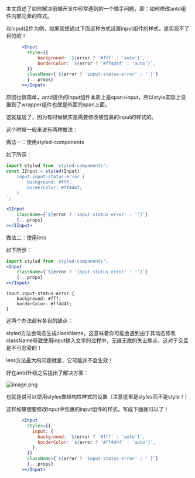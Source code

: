 本文叙述了如何解决前端开发中经常遇到的一个棘手问题，即：如何修改antd组件内部元素的样式。

以Input组件为例，如果我想通过下面这种方式设置input组件的样式，是实现不了目的的！
```jsx
      <Input
        style={{
            background: `${error ? '#fff' : 'auto'}`,
            borderColor: `${error ? '#ff4d4f' : 'auto'}`,
        }}
        className={`${error ? 'input-status-error' : ''}`}
        {...props}
      ></Input>
```

原因也很简单，antd提供的Input组件本质上是span>input，所以style实际上设置到了wrapper组件也就是外面的span上面。

这就尴尬了，因为有时候确实是需要修改被包裹的input的样式的。

这个时候一般来说有两种做法：

做法一：使用styled-components

如下所示：

```jsx
import styled from 'styled-components';
const IInput = styled(Input)`
    input.input-status-error {
        background: #fff;
        borderColor: #ff4d4f;
    }
`;

<IInput
    className={`${error ? 'input-status-error' : ''}`}
    {...props}
></IInput>
```


做法二：使用less

如下所示：

```jsx
import styled from 'styled-components';
<Input
    className={`${error ? 'input-status-error' : ''}`}
    {...props}
></Input>
```

```less
input.input-status-error {
    background: #fff;
    borderColor: #ff4d4f;
}
```

这两个办法都有各自的缺点：

styled方法会动态生成className，这意味着你可能会遇到由于其动态修改className导致使用input输入文字的过程中，无缘无故的失去焦点，这对于交互是不可忍受的！

less方法最大的问题就是，它可能并不会生效！

好在antd升级之后提出了解决方案：

![image.png](https://p1-juejin.byteimg.com/tos-cn-i-k3u1fbpfcp/97ba14688bf94aa6a972034d6f0cdce2~tplv-k3u1fbpfcp-jj-mark:0:0:0:0:q75.image#?w=1161&h=89&s=6339&e=png&b=ffffff)

也就是说可以使用styles做结构性样式的设置（注意这里是styles而不是style！）

这样如果想要修改Input中包裹的input组件的样式，写成下面就可以了！

```jsx
      <Input
        styles={{
          input: {
            background: `${error ? '#fff' : 'auto'}`,
            borderColor: `${error ? '#ff4d4f' : 'auto'}`,
          },
        }}
        className={`${error ? 'input-status-error' : ''}`}
        {...props}
      ></Input>
```